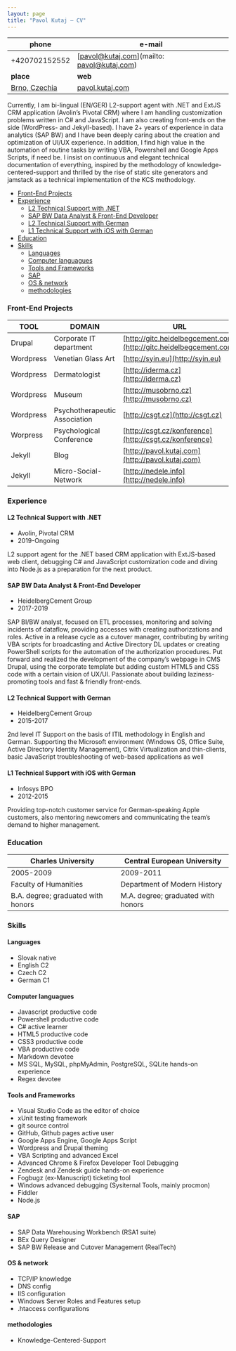 ```yaml
---
layout: page
title: "Pavol Kutaj — CV"
---               
```

 
phone                                               | e-mail
----------------------------------------------------|-------------------------------------------
+420702152552                                       | [pavol@kutaj.com](mailto: pavol@kutaj.com)
**place**                                           | **web**
[Brno, Czechia](https://en.wikipedia.org/wiki/Brno) | [pavol.kutaj.com](http://pavol.kutaj.com)
 
Currently, I am bi-lingual (EN/GER) L2-support agent with .NET and ExtJS CRM application (Avolin’s Pivotal CRM) where I am handling customization problems written in C# and JavaScript. I am also creating front-ends on the side (WordPress- and Jekyll-based). I have 2+ years of experience in data analytics (SAP BW) and I have been deeply caring about the creation and optimization of UI/UX experience. In addition, I find high value in the automation of routine tasks by writing VBA, Powershell and Google Apps Scripts, if need be. I insist on continuous and elegant technical documentation of everything, inspired by the methodology of knowledge-centered-support and thrilled by the rise of static site generators and jamstack as a technical implementation of the KCS methodology.
 
<!-- TOC -->

- [Front-End Projects](#front-end-projects)
- [Experience](#experience)
    - [L2 Technical Support with .NET](#l2-technical-support-with-net)
    - [SAP BW Data Analyst & Front-End Developer](#sap-bw-data-analyst--front-end-developer)
    - [L2 Technical Support with German](#l2-technical-support-with-german)
    - [L1 Technical Support with iOS with German](#l1-technical-support-with-ios-with-german)
- [Education](#education)
- [Skills](#skills)
    - [Languages](#languages)
    - [Computer languagues](#computer-languagues)
    - [Tools and Frameworks](#tools-and-frameworks)
    - [SAP](#sap)
    - [OS & network](#os--network)
    - [methodologies](#methodologies)

<!-- /TOC -->
 
### Front-End Projects
 
TOOL      | DOMAIN                        | URL
----------|-------------------------------|-------------------------------------------------------------------
Drupal    | Corporate IT department       | [http://gitc.heidelbegcement.com](http://gitc.heidelbegcement.com)
Wordpress | Venetian Glass Art            | [http://syin.eu](http://syin.eu)
Wordpress | Dermatologist                 | [http://iderma.cz](http://iderma.cz)
Wordpress | Museum                        | [http://musobrno.cz](http://musobrno.cz)
Wordpress | Psychotherapeutic Association | [http://csgt.cz](http://csgt.cz)
Worpress  | Psychological Conference      | [http://csgt.cz/konference](http://csgt.cz/konference)
Jekyll    | Blog                          | [http://pavol.kutaj.com](http://pavol.kutaj.com)
Jekyll    | Micro-Social-Network          | [http://nedele.info](http://nedele.info)
 
### Experience
 
#### L2 Technical Support with .NET
* Avolin, Pivotal CRM
* 2019-Ongoing
 
L2 support agent for the .NET based CRM application with ExtJS-based web client, debugging C# and JavaScript customization code and diving into Node.js as a preparation for the next product.
 
#### SAP BW Data Analyst & Front-End Developer 
* HeidelbergCement Group
* 2017-2019
 
SAP BI/BW analyst, focused on ETL processes, monitoring and solving incidents of dataflow, providing accesses with creating authorizations and roles. Active in a release cycle as a cutover manager, contributing by writing VBA scripts for broadcasting and Active Directory DL updates or creating PowerShell scripts for the automation of the authorization procedures. Put forward and realized the development of the company’s webpage in CMS Drupal, using the corporate template but adding custom HTML5 and CSS code with a certain vision of UX/UI. Passionate about building laziness-promoting tools and fast & friendly front-ends.
 
#### L2 Technical Support with German 
* HeidelbergCement Group 
* 2015-2017
 
2nd level IT Support on the basis of ITIL methodology in English and German. Supporting the Microsoft environment (Windows OS, Office Suite, Active Directory Identity Management), Citrix Virtualization and thin-clients, basic JavaScript troubleshooting of web-based applications as well 
 
#### L1 Technical Support with iOS with German
* Infosys BPO
* 2012-2015
 
Providing top-notch customer service for German-speaking Apple customers, also mentoring newcomers and communicating the team’s demand to higher management.
 
### Education
 
Charles University                 | Central European University
-----------------------------------|-----------------------------------
2005-2009                          | 2009-2011
Faculty of Humanities              | Department of Modern History
B.A. degree; graduated with honors | M.A. degree; graduated with honors
 
### Skills
#### Languages
* Slovak native 
* English C2
* Czech C2
* German C1
 
#### Computer languagues
* Javascript productive code
* Powershell productive code
* C# active learner
* HTML5 productive code
* CSS3 productive code
* VBA productive code
* Markdown devotee
* MS SQL, MySQL, phpMyAdmin, PostgreSQL, SQLite hands-on experience
* Regex devotee
 
#### Tools and Frameworks
* Visual Studio Code as the editor of choice
* xUnit testing framework
* git source control 
* GitHub, Github pages active user
* Google Apps Engine, Google Apps Script
* Wordpress and Drupal theming
* VBA Scripting and advanced Excel
* Advanced  Chrome & Firefox Developer Tool Debugging
* Zendesk and Zendesk guide hands-on experience
* Fogbugz (ex-Manuscript) ticketing tool
* Windows advanced debugging (Sysiternal Tools, mainly procmon)
* Fiddler
* Node.js
 
#### SAP
* SAP Data Warehousing Workbench (RSA1 suite)
* BEx Query Designer
* SAP BW Release and Cutover Management (RealTech) 
 
#### OS & network
* TCP/IP knowledge
* DNS config 
* IIS configuration
* Windows Server Roles and Features setup
* .htaccess configurations
 
#### methodologies
* Knowledge-Centered-Support